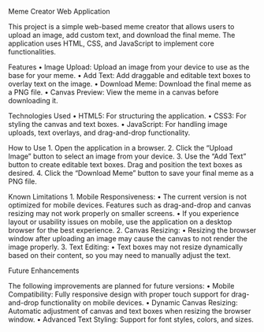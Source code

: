 Meme Creator Web Application

This project is a simple web-based meme creator that allows users to upload an image, add custom text, and download the final meme. The application uses HTML, CSS, and JavaScript to implement core functionalities.

Features
	•	Image Upload: Upload an image from your device to use as the base for your meme.
	•	Add Text: Add draggable and editable text boxes to overlay text on the image.
	•	Download Meme: Download the final meme as a PNG file.
	•	Canvas Preview: View the meme in a canvas before downloading it.

Technologies Used
	•	HTML5: For structuring the application.
	•	CSS3: For styling the canvas and text boxes.
	•	JavaScript: For handling image uploads, text overlays, and drag-and-drop functionality.

How to Use
	1.	Open the application in a browser.
	2.	Click the “Upload Image” button to select an image from your device.
	3.	Use the “Add Text” button to create editable text boxes. Drag and position the text boxes as desired.
	4.	Click the “Download Meme” button to save your final meme as a PNG file.

Known Limitations
	1.	Mobile Responsiveness:
	•	The current version is not optimized for mobile devices. Features such as drag-and-drop and canvas resizing may not work properly on smaller screens.
	•	If you experience layout or usability issues on mobile, use the application on a desktop browser for the best experience.
	2.	Canvas Resizing:
	•	Resizing the browser window after uploading an image may cause the canvas to not render the image properly.
	3.	Text Editing:
	•	Text boxes may not resize dynamically based on their content, so you may need to manually adjust the text.

Future Enhancements

The following improvements are planned for future versions:
	•	Mobile Compatibility: Fully responsive design with proper touch support for drag-and-drop functionality on mobile devices.
	•	Dynamic Canvas Resizing: Automatic adjustment of canvas and text boxes when resizing the browser window.
	•	Advanced Text Styling: Support for font styles, colors, and sizes.
